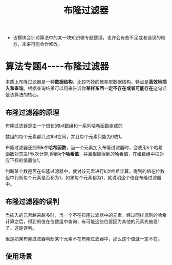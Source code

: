 ﻿---
layout: post
title:  "布隆过滤器"
data: 星期四, 09. 四月 2020 06:17下午 
categories: 算法
tags: 专题
---
* 该模块会针对算法中的某一块知识做专题整理，也许会有些不足或者错误的地方，未来可能会作修改。

#  算法专题4----布隆过滤器

本质上布隆过滤器是一种**数据结构**，比较巧妙的概率型数据结构，特点是**高效地插入和查询**。根据查询结果可以用来告诉你**某样东西一定不存在或者可能存在**这句话是该算法的核心。

## 布隆过滤器的原理
布隆过滤器是由一个很长的bit数组和一系列哈希函数组成的

数组的每个元素都只占1bit空间，并且每个元素只能为0或1。

布隆过滤器还拥有**k个哈希函数**，当一个元素加入布隆过滤器时，会使用k个哈希函数对其进行k次计算,得到**k个哈希值**，并且根据得到的哈希值，在维数组中把对应下标的值置位1。

判断某个数是否在布隆过滤器中，就对该元素进行k次哈希计算，得到的值在位数组中判断每个元素是否都为1，如果每个元素都为1，就说明这个值在布隆过滤器中。


## 布隆过滤器的误判
当插入的元素越来越多时，当一个不在布隆过滤器中的元素，经过同样规则的哈希计算之后，得到的值在位数组中查询，有可能这些位置因为其他的元素先被置1了。这是误判。

但是如果布隆过滤器判断某个元素不在布隆过滤器中，那么这个值就一定不在。



## 使用场景





















